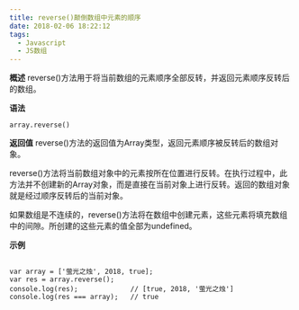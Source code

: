 ```yaml
---
title: reverse()颠倒数组中元素的顺序
date: 2018-02-06 18:22:12
tags:
  - Javascript
  - JS数组
---
```



**概述**
reverse()方法用于将当前数组的元素顺序全部反转，并返回元素顺序反转后的数组。

**语法**

```
array.reverse()
```

**返回值**
reverse()方法的返回值为Array类型，返回元素顺序被反转后的数组对象。

reverse()方法将当前数组对象中的元素按所在位置进行反转。在执行过程中，此方法并不创建新的Array对象，而是直接在当前对象上进行反转。返回的数组对象就是经过顺序反转后的当前对象。

如果数组是不连续的，reverse()方法将在数组中创建元素，这些元素将填充数组中的间隙。所创建的这些元素的值全部为undefined。

**示例**

```

var array = ['萤光之烛', 2018, true];
var res = array.reverse();
console.log(res);             // [true, 2018, '萤光之烛']
console.log(res === array);   // true

```
```
